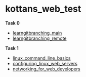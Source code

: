 # kottans_web_test  
**Task 0**  
- [learngitbranching_main](https://github.com/marinasemak/kottans_web_test/blob/master/task_0/learngitbranching_main.jpg)  
- [learngitbranching_remote](https://github.com/marinasemak/kottans_web_test/blob/master/task_0/learngitbranching_remote.jpg)

**Task 1**  
- [linux_command_line_basics](https://github.com/marinasemak/kottans_web_test/blob/master/task_1/Linux%20Command%20Line%20Basics.jpg) 
- [configuring_linux_web_servers](https://github.com/marinasemak/kottans_web_test/blob/master/task_1/Configuring%20Linux%20Web%20Servers.jpg)
- [networking_for_web_developers](https://github.com/marinasemak/kottans_web_test/blob/master/task_1/Networking%20For%20Web%20Developers.jpg)
